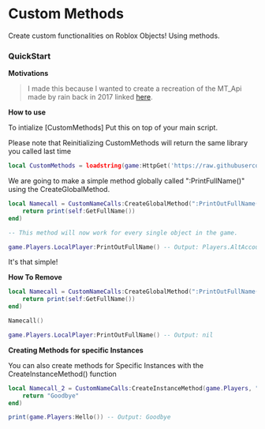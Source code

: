 # Custom Methods

Create custom functionalities on Roblox Objects! Using methods.


### QuickStart

**Motivations**

> I made this because I wanted to create a recreation of the MT_Api made by rain back in 2017 linked [here](https://www.youtube.com/watch?v=dQw4w9WgXcQ).

**How to use**

To intialize [CustomMethods] Put this on top of your main script.

Please note that Reinitializing CustomMethods will return the same library you called last time

```lua
local CustomMethods = loadstring(game:HttpGet('https://raw.githubusercontent.com/Perthys/CustomMethods/main/main.lua'))()
```

We are going to make a simple method globally called ":PrintFullName()" using the CreateGlobalMethod.

```lua
local Namecall = CustomNameCalls:CreateGlobalMethod(":PrintOutFullName()", function(self, ...) -- Please Note : and () are optional and you can use the direct name.
    return print(self:GetFullName())
end)

-- This method will now work for every single object in the game.

game.Players.LocalPlayer:PrintOutFullName() -- Output: Players.AltAccountReal
```

It's that simple!

**How To Remove**

```lua
local Namecall = CustomNameCalls:CreateGlobalMethod(":PrintOutFullName()", function(self, ...) -- Please Note : and () are optional and you can use the direct name.
    return print(self:GetFullName())
end)

Namecall()

game.Players.LocalPlayer:PrintOutFullName() -- Output: nil
```

**Creating Methods for specific Instances**

You can also create methods for Specific Instances with the CreateInstanceMethod() function

```lua
local Namecall_2 = CustomNameCalls:CreateInstanceMethod(game.Players, "Hello", function()
    return "Goodbye"
end)

print(game.Players:Hello()) -- Output: Goodbye
```
